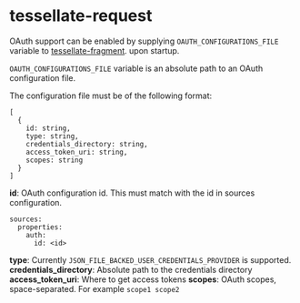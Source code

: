 # tessellate-request

OAuth support can be enabled by supplying `OAUTH_CONFIGURATIONS_FILE` variable
to [tessellate-fragment](https://github.com/zalando-incubator/tessellate/tree/master/packages/tessellate-fragment).
upon startup.

`OAUTH_CONFIGURATIONS_FILE` variable is an absolute path to an OAuth configuration file.

The configuration file must be of the following format:

```
[
  {
    id: string,
    type: string,
    credentials_directory: string,
    access_token_uri: string,
    scopes: string
  }
]
```

**id**: OAuth configuration id. This must match with the id in sources configuration.
```
sources:
  properties:
    auth:
      id: <id>
```

**type**: Currently `JSON_FILE_BACKED_USER_CREDENTIALS_PROVIDER` is supported.
**credentials_directory**: Absolute path to the credentials directory
**access_token_uri**: Where to get access tokens
**scopes**: OAuth scopes, space-separated. For example `scope1 scope2`
